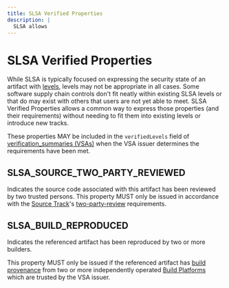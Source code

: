 ```yaml
---
title: SLSA Verified Properties
description: |
  SLSA allows 
---
```


# SLSA Verified Properties

While SLSA is typically focused on expressing the security state of an artifact
with [levels](principles#simple-levels-with-clear-outcomes), levels may not be
appropriate in all cases. Some software supply chain controls don't fit neatly
within existing SLSA levels or that do may exist with others that users are not
yet able to meet.  SLSA Verified Properties allows a common way to express those
properties (and their requirements) without needing to fit them into existing
levels or introduce new tracks.

These properties MAY be included in the `verifiedLevels` field of
[verification_summaries (VSAs)](verification_summary) when the VSA issuer
determines the requirements have been met.

## SLSA_SOURCE_TWO_PARTY_REVIEWED

Indicates the source code associated with this artifact has been reviewed by
two trusted persons.  This property MUST only be issued in accordance with the
[Source Track](source-requirements)'s
[two-party-review](source-requirements#two-party-review) requirements.

## SLSA_BUILD_REPRODUCED

Indicates the referenced artifact has been reproduced by two or more builders.

This property MUST only be issued if the referenced artifact has
[build provenance](build-provenance) from two or more independently
operated [Build Platforms](build-requirements#build-platform) which are
trusted by the VSA issuer.
